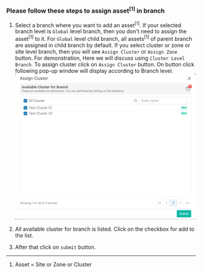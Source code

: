 ### Please follow these steps to assign asset<sup>[1]</sup> in branch
1. Select a branch where you want to add an asset<sup>[1]</sup>. If your selected branch level is ```Global``` level branch, then you don't need to assign the asset<sup>[1]</sup> to it. For ```Global``` level child branch, all assets<sup>[1]</sup> of parent branch are assigned in child branch by default. If you select cluster or zone or site level branch, then you will see ```Assign Cluster``` or ```Assign Zone``` button. For demonstration, Here we will discuss using ```Cluster Level Branch```. To assign cluster click on ```Assign Cluster``` button. On button click following pop-up window will display according to Branch level.
![assign asset](../../../../assets/file/documentation/branch/images/assign_cluster.png)

2. All available cluster for branch is listed. Click on the checkbox for add to the list.

3. After that click on ```submit``` button.

---
1. Asset = Site or Zone or Cluster
